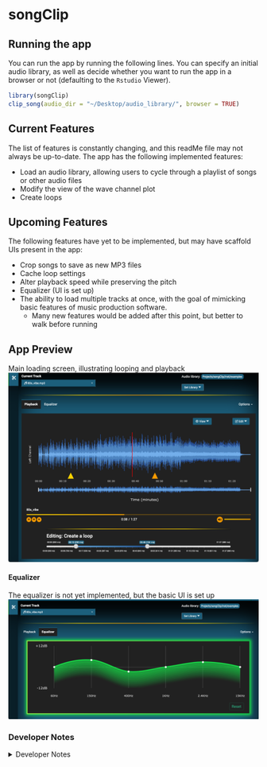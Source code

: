 
<!-- README.md is generated from README.Rmd. Please edit that file -->

# songClip

## Running the app

You can run the app by running the following lines. You can specify an
initial audio library, as well as decide whether you want to run the app
in a browser or not (defaulting to the `Rstudio` Viewer).

``` r
library(songClip)
clip_song(audio_dir = "~/Desktop/audio_library/", browser = TRUE)
```

## Current Features

The list of features is constantly changing, and this readMe file may
not always be up-to-date. The app has the following implemented
features:

- Load an audio library, allowing users to cycle through a playlist of
  songs or other audio files
- Modify the view of the wave channel plot
- Create loops

## Upcoming Features

The following features have yet to be implemented, but may have scaffold
UIs present in the app:

- Crop songs to save as new MP3 files
- Cache loop settings
- Alter playback speed while preserving the pitch
- Equalizer (UI is set up)
- The ability to load multiple tracks at once, with the goal of
  mimicking basic features of music production software.
  - Many new features would be added after this point, but better to
    walk before running

## App Preview

Main loading screen, illustrating looping and playback
![](man/figures/app_preview.png)

#### Equalizer

The equalizer is not yet implemented, but the basic UI is set up
![](man/figures/app_equalizer.png)

### Developer Notes

<details closed>
<summary>
Developer Notes
</summary>

#### Installation

Run the following in your terminal:

``` bash
git clone git@github.com:MLVisions/songClip.git
```

Run one the following to download all the packages:

1.  If you have
    <a href='https://github.com/metrumresearchgroup/pkgr' target='_blank' rel='noopener noreferrer'>pkgr</a>
    installed, run the following in your terminal:

    ``` bash
    pkgr install
    ```

2.  If not, use the following command in your `R` console. This will
    install all packages from the `renv.lock` file:

    ``` r
    # install.packages("renv") # if you don't have the `renv` package
    renv::restore()
    ```

After installing all dependencies, running `devtools::load_all()` will
prompt you to install any required `python` modules.

- *Note*: `Python` is not currently needed for this package (despite the
  messages you will see on load), though this will likely change in the
  future.

</details>
